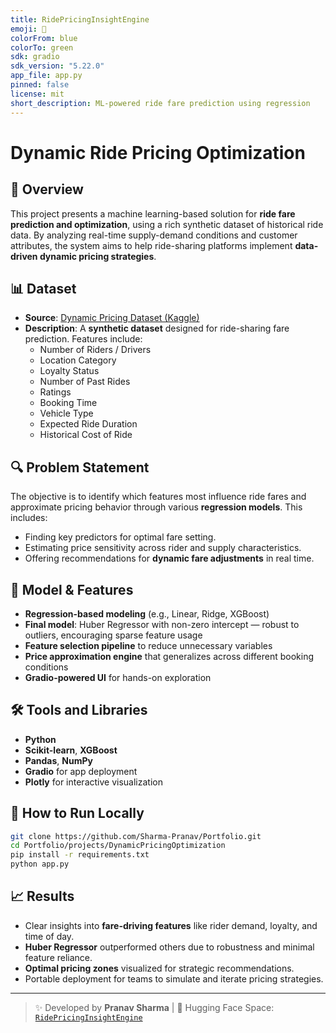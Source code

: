 ```yaml
---
title: RidePricingInsightEngine
emoji: 🚗
colorFrom: blue
colorTo: green
sdk: gradio
sdk_version: "5.22.0"
app_file: app.py
pinned: false
license: mit
short_description: ML-powered ride fare prediction using regression
---
```


# Dynamic Ride Pricing Optimization

## 🚀 Overview

This project presents a machine learning-based solution for **ride fare prediction and optimization**, using a rich synthetic dataset of historical ride data. By analyzing real-time supply-demand conditions and customer attributes, the system aims to help ride-sharing platforms implement **data-driven dynamic pricing strategies**.

## 📊 Dataset

- **Source**: [Dynamic Pricing Dataset (Kaggle)](https://www.kaggle.com/datasets/arashnic/dynamic-pricing-dataset)
- **Description**: A **synthetic dataset** designed for ride-sharing fare prediction. Features include:
  - Number of Riders / Drivers
  - Location Category
  - Loyalty Status
  - Number of Past Rides
  - Ratings
  - Booking Time
  - Vehicle Type
  - Expected Ride Duration
  - Historical Cost of Ride

## 🔍 Problem Statement

The objective is to identify which features most influence ride fares and approximate pricing behavior through various **regression models**. This includes:
- Finding key predictors for optimal fare setting.
- Estimating price sensitivity across rider and supply characteristics.
- Offering recommendations for **dynamic fare adjustments** in real time.

## 🧠 Model & Features

- **Regression-based modeling** (e.g., Linear, Ridge, XGBoost)
- **Final model**: Huber Regressor with non-zero intercept — robust to outliers, encouraging sparse feature usage
- **Feature selection pipeline** to reduce unnecessary variables
- **Price approximation engine** that generalizes across different booking conditions
- **Gradio-powered UI** for hands-on exploration

## 🛠️ Tools and Libraries

- **Python**
- **Scikit-learn**, **XGBoost**
- **Pandas**, **NumPy**
- **Gradio** for app deployment
- **Plotly** for interactive visualization

## 🧪 How to Run Locally

```bash
git clone https://github.com/Sharma-Pranav/Portfolio.git
cd Portfolio/projects/DynamicPricingOptimization
pip install -r requirements.txt
python app.py
```

## 📈 Results

- Clear insights into **fare-driving features** like rider demand, loyalty, and time of day.
- **Huber Regressor** outperformed others due to robustness and minimal feature reliance.
- **Optimal pricing zones** visualized for strategic recommendations.
- Portable deployment for teams to simulate and iterate pricing strategies.

---

> ✨ Developed by **Pranav Sharma** | 🚀 Hugging Face Space: [`RidePricingInsightEngine`](https://huggingface.co/spaces/PranavSharma/RidePricingInsightEngine)
